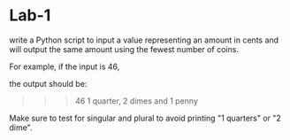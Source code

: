# Lab-1

write a Python script to input a value representing an amount in cents and will output the same amount using the fewest number of coins. 

For example, if the input is 46, 

the output should be:

>>> 46
1 quarter, 2 dimes and 1 penny

Make sure to test for singular and plural to avoid printing "1 quarters" or "2 dime".
